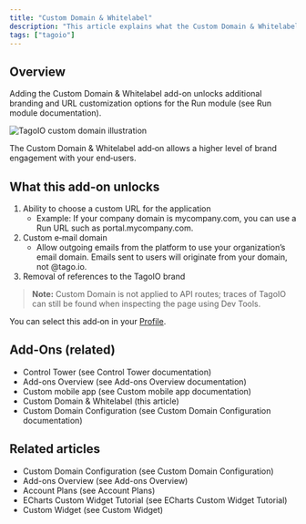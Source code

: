 ```yaml
---
title: "Custom Domain & Whitelabel"
description: "This article explains what the Custom Domain & Whitelabel add-on enables in the Run module, including setting a custom application URL and a custom email domain, plus links to related add-ons and documentation."
tags: ["tagoio"]
---
```

## Overview
Adding the Custom Domain & Whitelabel add-on unlocks additional branding and URL customization options for the Run module (see Run module documentation).

![TagoIO custom domain illustration](/docs_imagem/tagoio/custom-domain-whitelabel-2.gif)

The Custom Domain & Whitelabel add‑on allows a higher level of brand engagement with your end‑users.

## What this add-on unlocks
1. Ability to choose a custom URL for the application  
   - Example: If your company domain is mycompany.com, you can use a Run URL such as portal.mycompany.com.
2. Custom e‑mail domain  
   - Allow outgoing emails from the platform to use your organization’s email domain. Emails sent to users will originate from your domain, not @tago.io.
3. Removal of references to the TagoIO brand

> **Note:** Custom Domain is not applied to API routes; traces of TagoIO can still be found when inspecting the page using Dev Tools.

You can select this add‑on in your [Profile](https://help.tago.io/portal/en/kb/articles/198-profiles).

## Add-Ons (related)
- Control Tower (see Control Tower documentation)
- Add-ons Overview (see Add-ons Overview documentation)
- Custom mobile app (see Custom mobile app documentation)
- Custom Domain & Whitelabel (this article)
- Custom Domain Configuration (see Custom Domain Configuration documentation)

## Related articles
- Custom Domain Configuration (see Custom Domain Configuration)
- Add-ons Overview (see Add-ons Overview)
- Account Plans (see Account Plans)
- ECharts Custom Widget Tutorial (see ECharts Custom Widget Tutorial)
- Custom Widget (see Custom Widget)